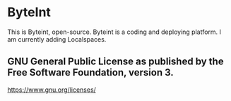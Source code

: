 # ByteInt

This is Byteint, open-source.
Byteint is a coding and deploying platform. I am currently adding Localspaces.
## GNU General Public License as published by the Free Software Foundation, version 3.
https://www.gnu.org/licenses/
